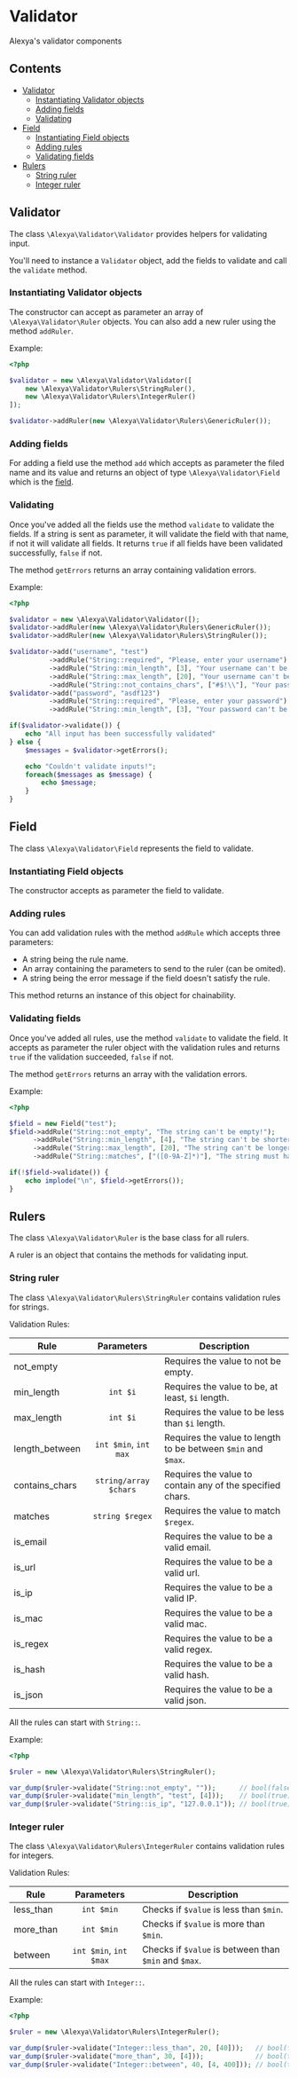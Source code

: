 # Validator
Alexya's validator components

## Contents

 - [Validator](#validator)
    - [Instantiating Validator objects](#instantiating_validator_objects)
    - [Adding fields](#adding_fields)
    - [Validating](#validating)
 - [Field](#field)
    - [Instantiating Field objects](#instantiating_field_objects)
    - [Adding rules](#adding_rules)
    - [Validating fields](#validating_fields)
 - [Rulers](#rulers)
    - [String ruler](#string_ruler)
    - [Integer ruler](#integer_ruler)

<a name="validator"></a>
## Validator
The class `\Alexya\Validator\Validator` provides helpers for validating input.

You'll need to instance a `Validator` object, add the fields to validate and call the `validate` method.

<a name="instantiating_validator_objects"></a>
### Instantiating Validator objects

The constructor can accept as parameter an array of `\Alexya\Validator\Ruler` objects.
You can also add a new ruler using the method `addRuler`.

Example:

```php
<?php

$validator = new \Alexya\Validator\Validator([
    new \Alexya\Validator\Rulers\StringRuler(),
    new \Alexya\Validator\Rulers\IntegerRuler()
]);

$validator->addRuler(new \Alexya\Validator\Rulers\GenericRuler());
```

<a name="adding_fields"></a>
### Adding fields
For adding a field use the method `add` which accepts as parameter the filed name and its value and returns
an object of type `\Alexya\Validator\Field` which is the [field](#field).

<a name="validating"></a>
### Validating

Once you've added all the fields use the method `validate` to validate the fields.
If a string is sent as parameter, it will validate the field with that name, if not it will
validate all fields.
It returns `true` if all fields have been validated successfully, `false` if not.

The method `getErrors` returns an array containing validation errors.

Example:

```php
<?php

$validator = new \Alexya\Validator\Validator([);
$validator->addRuler(new \Alexya\Validator\Rulers\GenericRuler());
$validator->addRuler(new \Alexya\Validator\Rulers\StringRuler());

$validator->add("username", "test")
          ->addRule("String::required", "Please, enter your username")
          ->addRule("String::min_length", [3], "Your username can't be less than 3 chars")
          ->addRule("String::max_length", [20], "Your username can't be more than 20 chars")
          ->addRule("String::not_contains_chars", ["#$!\\"], "Your password can't contain special chars");
$validator->add("password", "asdf123")
          ->addRule("String::required", "Please, enter your password")
          ->addRule("String::min_length", [3], "Your password can't be less than 3 chars");

if($validator->validate()) {
    echo "All input has been successfully validated"
} else {
    $messages = $validator->getErrors();

    echo "Couldn't validate inputs!";
    foreach($messages as $message) {
        echo $message;
    }
}
```

<a name="field"></a>
## Field
The class `\Alexya\Validator\Field` represents the field to validate.

<a name="instantiating_field_objects"></a>
### Instantiating Field objects
The constructor accepts as parameter the field to validate.

<a name="adding_rules"></a>
### Adding rules
You can add validation rules with the method `addRule` which accepts three parameters:

 * A string being the rule name.
 * An array containing the parameters to send to the ruler (can be omited).
 * A string being the error message if the field doesn't satisfy the rule.

This method returns an instance of this object for chainability.

<a name="validating_fields"></a>
### Validating fields
Once you've added all rules, use the method `validate` to validate the field.
It accepts as parameter the ruler object with the validation rules and returns
`true` if the validation succeeded, `false` if not.

The method `getErrors` returns an array with the validation errors.

Example:

```php
<?php

$field = new Field("test");
$field->addRule("String::not_empty", "The string can't be empty!");
      ->addRule("String::min_length", [4], "The string can't be shorter than 4 chars!");
      ->addRule("String::max_length", [20], "The string can't be longer than 20 chars!");
      ->addRule("String::matches", ["([0-9A-Z]*)"], "The string must have only numbers and letters!");

if(!$field->validate()) {
    echo implode("\n", $field->getErrors());
}
```

<a name="rulers"></a>
## Rulers
The class `\Alexya\Validator\Ruler` is the base class for all rulers.

A ruler is an object that contains the methods for validating input.

<a name="string_ruler"></a>
### String ruler
The class `\Alexya\Validator\Rulers\StringRuler` contains validation rules for strings.

Validation Rules:

|      Rule      |      Parameters        |                          Description                          |
|----------------|:----------------------:|---------------------------------------------------------------|
|    not_empty   |                        | Requires the value to not be empty.                           |
|   min_length   |        `int $i`        | Requires the value to be, at least, `$i` length.              |
|   max_length   |        `int $i`        | Requires the value to be less than `$i` length.               |
| length_between |  `int $min`, `int max` | Requires the value to length to be between `$min` and `$max`. |
| contains_chars | `string/array $chars`  | Requires the value to contain any of the specified chars.     |
|    matches     |    `string $regex`     | Requires the value to match `$regex`.                         |
|    is_email    |                        | Requires the value to be a valid email.                       |
|     is_url     |                        | Requires the value to be a valid url.                         |
|     is_ip      |                        | Requires the value to be a valid IP.                          |
|     is_mac     |                        | Requires the value to be a valid mac.                         |
|    is_regex    |                        | Requires the value to be a valid regex.                       |
|    is_hash     |                        | Requires the value to be a valid hash.                        |
|    is_json     |                        | Requires the value to be a valid json.                        |

All the rules can start with `String::`.

Example:

```php
<?php

$ruler = new \Alexya\Validator\Rulers\StringRuler();

var_dump($ruler->validate("String::not_empty", ""));      // bool(false);
var_dump($ruler->validate("min_length", "test", [4]));    // bool(true);
var_dump($ruler->validate("String::is_ip", "127.0.0.1")); // bool(true);
```

<a name="integer_ruler"></a>
### Integer ruler
The class `\Alexya\Validator\Rulers\IntegerRuler` contains validation rules for integers.

Validation Rules:

|   Rule    |       Parameters       |                     Description                       |
|-----------|:----------------------:|-------------------------------------------------------|
| less_than |       `int $min`       | Checks if `$value` is less than `$min`.               |
| more_than |       `int $min`       | Checks if `$value` is more than `$min`.               |
|  between  | `int $min`, `int $max` | Checks if `$value` is between than `$min` and `$max`. |

All the rules can start with `Integer::`.

Example:

```php
<?php

$ruler = new \Alexya\Validator\Rulers\IntegerRuler();

var_dump($ruler->validate("Integer::less_than", 20, [40]));   // bool(false);
var_dump($ruler->validate("more_than", 30, [4]));             // bool(true);
var_dump($ruler->validate("Integer::between", 40, [4, 400])); // bool(true);
```
